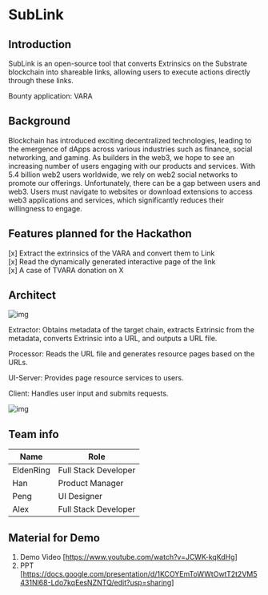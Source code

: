 # SubLink
## Introduction
SubLink is an open-source tool that converts Extrinsics on the Substrate blockchain into shareable links, allowing users to execute actions directly through these links.<br>

Bounty application: VARA

## Background
Blockchain has introduced exciting decentralized technologies, leading to the emergence of dApps across various industries such as finance, social networking, and gaming. As builders in the web3, we hope to see an increasing number of users engaging with our products and services. With 5.4 billion web2 users worldwide, we rely on web2 social networks to promote our offerings. Unfortunately, there can be a gap between users and web3. Users must navigate to websites or download extensions to access web3 applications and services, which significantly reduces their willingness to engage.

## Features planned for the Hackathon
[x] Extract the extrinsics of the VARA and convert them to Link<br>
[x] Read the dynamically generated interactive page of the link<br>
[x] A case of TVARA donation on X

## Architect
![img](https://github.com/xyajn/polkadot-hackathon-2024/blob/main/singapore/24-SubLink/src/img/image.png)

Extractor: Obtains metadata of the target chain, extracts Extrinsic from the metadata, converts Extrinsic into a URL, and outputs a URL file.

Processor: Reads the URL file and generates resource pages based on the URLs.

UI-Server: Provides page resource services to users.

Client: Handles user input and submits requests.


![img](https://github.com/xyajn/polkadot-hackathon-2024/blob/main/singapore/24-SubLink/src/img/image2.png)

## Team info
| Name        | Role                   |
| ----------- | ---------------------- |
| EldenRing   | Full Stack Developer   |
| Han         | Product Manager        |
| Peng        | UI Designer            |
| Alex        | Full Stack Developer   |

## Material for Demo
1. Demo Video [https://www.youtube.com/watch?v=JCWK-kqKdHg]
2. PPT [https://docs.google.com/presentation/d/1KCOYEmToWWtOwtT2t2VM5431Nl68-Ldo7kqEesNZNTQ/edit?usp=sharing]
